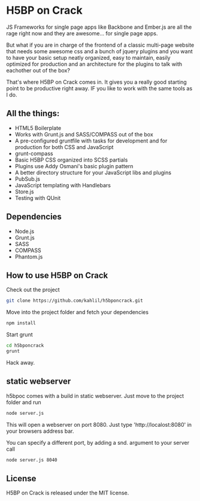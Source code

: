 # H5BP on Crack

JS Frameworks for single page apps like Backbone and Ember.js are all the rage right now and they are awesome... for single page apps.

But what if you are in charge of the frontend of a classic multi-page website that needs some awesome css and a bunch of jquery plugins and you want to have your basic setup neatly organized, easy to maintain, easily optimized for production and an architecture for the plugins to talk with eachother out of the box?

That's where H5BP on Crack comes in. It gives you a really good starting point to be productive right away. IF you like to work with the same tools as I do.

## All the things:

* HTML5 Boilerplate
* Works with Grunt.js and SASS/COMPASS out of the box
* A pre-configured gruntfile with tasks for development and for production for both CSS and JavaScript
* grunt-compass
* Basic H5BP CSS organized into SCSS partials
* Plugins use Addy Osmani's basic plugin pattern
* A better directory structure for your JavaScript libs and plugins
* PubSub.js
* JavaScript templating with Handlebars
* Store.js
* Testing with QUnit

## Dependencies

* Node.js
* Grunt.js
* SASS
* COMPASS
* Phantom.js

## How to use H5BP on Crack

Check out the project

```bash
git clone https://github.com/kahlil/h5bponcrack.git
```

Move into the project folder and fetch your dependencies

```bash
npm install
```

Start grunt

```bash
cd h5bponcrack
grunt
```

Hack away.

## static webserver

h5bpoc comes with a build in static webserver.
Just move to the project folder and run

```bash
node server.js
```

This will open a webserver on port 8080.
Just type 'http://localost:8080' in your browsers address bar.

You can specify a different port, by adding a snd. argument to your server call

```bash
node server.js 8040
```

## License
H5BP on Crack is released under the MIT license.

